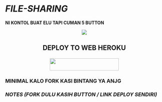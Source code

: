# ***FILE-SHARING***
**NI KONTOL BUAT ELU TAPI CUMAN 5 BUTTON**

<p align="center">
  <img src="https://telegra.ph/file/0be7f54e3cfb5234102c6.jpg">

## <p align="center">DEPLOY TO WEB HEROKU</p>
<p align="center"><a href="https://heroku.com/deploy?template=https://github.com/supermanbot12/File-Sharing-4subsss">
  <img src="https://img.shields.io/badge/Deploy%20To%20Web-yellow?style=flat&logo=heroku" width="220" height="38.45" /></a></p>


### **MINIMAL KALO FORK KASI BINTANG YA ANJG**

### ***NOTES (FORK DULU KASIH BUTTON / LINK DEPLOY SENDIRI)***

